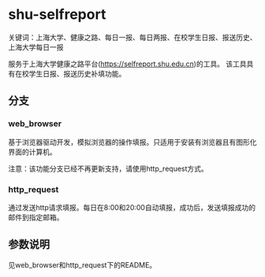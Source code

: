 # shu-selfreport
关键词：上海大学、健康之路、每日一报、每日两报、在校学生日报、报送历史、上海大学每日一报

服务于上海大学健康之路平台(https://selfreport.shu.edu.cn)的工具。
该工具具有在校学生日报、报送历史补填功能。


## 分支
### web_browser
基于浏览器驱动开发，模拟浏览器的操作填报。只适用于安装有浏览器且有图形化界面的计算机。

注意：该功能分支已经不再更新支持，请使用http_request方式。

### http_request
通过发送http请求填报。每日在8:00和20:00自动填报，成功后，发送填报成功的邮件到指定邮箱。

## 参数说明
见web_browser和http_request下的README。
    
